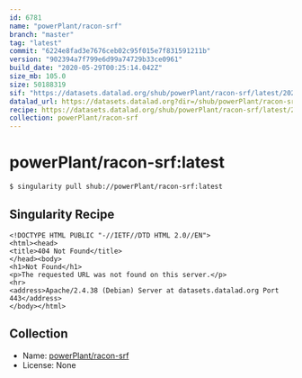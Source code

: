 ```yaml
---
id: 6781
name: "powerPlant/racon-srf"
branch: "master"
tag: "latest"
commit: "6224e8fad3e7676ceb02c95f015e7f831591211b"
version: "902394a7f799e6d99a74729b33ce0961"
build_date: "2020-05-29T00:25:14.042Z"
size_mb: 105.0
size: 50188319
sif: "https://datasets.datalad.org/shub/powerPlant/racon-srf/latest/2020-05-29-6224e8fa-902394a7/902394a7f799e6d99a74729b33ce0961.sif"
datalad_url: https://datasets.datalad.org?dir=/shub/powerPlant/racon-srf/latest/2020-05-29-6224e8fa-902394a7/
recipe: https://datasets.datalad.org/shub/powerPlant/racon-srf/latest/2020-05-29-6224e8fa-902394a7/Singularity
collection: powerPlant/racon-srf
---
```


# powerPlant/racon-srf:latest

```bash
$ singularity pull shub://powerPlant/racon-srf:latest
```

## Singularity Recipe

```singularity
<!DOCTYPE HTML PUBLIC "-//IETF//DTD HTML 2.0//EN">
<html><head>
<title>404 Not Found</title>
</head><body>
<h1>Not Found</h1>
<p>The requested URL was not found on this server.</p>
<hr>
<address>Apache/2.4.38 (Debian) Server at datasets.datalad.org Port 443</address>
</body></html>
```

## Collection

 - Name: [powerPlant/racon-srf](https://github.com/powerPlant/racon-srf)
 - License: None

